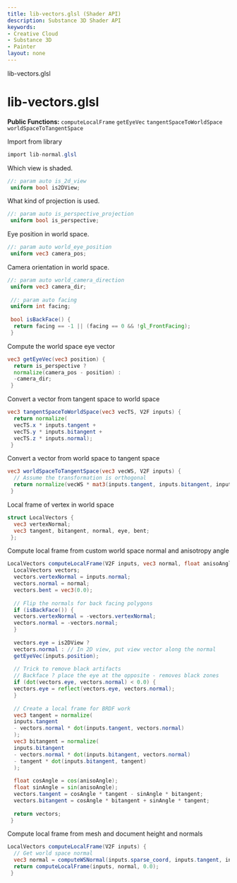 ```yaml
---
title: lib-vectors.glsl (Shader API)
description: Substance 3D Shader API
keywords:
- Creative Cloud
- Substance 3D
- Painter
layout: none
---
```





lib-vectors.glsl








[ ](#section-0)












[ ](#section-1)

lib-vectors.glsl
================


**Public Functions:**
`computeLocalFrame`
`getEyeVec`
`tangentSpaceToWorldSpace`
`worldSpaceToTangentSpace`


Import from library





```glsl
import lib-normal.glsl
```







[ ](#section-2)

Which view is shaded.





```glsl
//: param auto is_2d_view
 uniform bool is2DView;
```







[ ](#section-3)

What kind of projection is used.





```glsl
//: param auto is_perspective_projection
 uniform bool is_perspective;
```







[ ](#section-4)

Eye position in world space.





```glsl
//: param auto world_eye_position
 uniform vec3 camera_pos;
```







[ ](#section-5)

Camera orientation in world space.





```glsl
//: param auto world_camera_direction
 uniform vec3 camera_dir;
 
 //: param auto facing
 uniform int facing;
 
 bool isBackFace() {
  return facing == -1 || (facing == 0 && !gl_FrontFacing);
 }
```







[ ](#section-6)

Compute the world space eye vector





```glsl
vec3 getEyeVec(vec3 position) {
  return is_perspective ?
  normalize(camera_pos - position) :
  -camera_dir;
 }
```







[ ](#section-7)

Convert a vector from tangent space to world space





```glsl
vec3 tangentSpaceToWorldSpace(vec3 vecTS, V2F inputs) {
  return normalize(
  vecTS.x * inputs.tangent +
  vecTS.y * inputs.bitangent +
  vecTS.z * inputs.normal);
 }
```







[ ](#section-8)

Convert a vector from world space to tangent space





```glsl
vec3 worldSpaceToTangentSpace(vec3 vecWS, V2F inputs) {
  // Assume the transformation is orthogonal
  return normalize(vecWS * mat3(inputs.tangent, inputs.bitangent, inputs.normal));
 }
```







[ ](#section-9)

Local frame of vertex in world space





```glsl
struct LocalVectors {
  vec3 vertexNormal;
  vec3 tangent, bitangent, normal, eye, bent;
 };
```







[ ](#section-10)

Compute local frame from custom world space normal and anisotropy angle





```glsl
LocalVectors computeLocalFrame(V2F inputs, vec3 normal, float anisoAngle) {
  LocalVectors vectors;
  vectors.vertexNormal = inputs.normal;
  vectors.normal = normal;
  vectors.bent = vec3(0.0);
 
  // Flip the normals for back facing polygons
  if (isBackFace()) {
  vectors.vertexNormal = -vectors.vertexNormal;
  vectors.normal = -vectors.normal;
  }
 
  vectors.eye = is2DView ?
  vectors.normal : // In 2D view, put view vector along the normal
  getEyeVec(inputs.position);
 
  // Trick to remove black artifacts
  // Backface ? place the eye at the opposite - removes black zones
  if (dot(vectors.eye, vectors.normal) < 0.0) {
  vectors.eye = reflect(vectors.eye, vectors.normal);
  }
 
  // Create a local frame for BRDF work
  vec3 tangent = normalize(
  inputs.tangent
  - vectors.normal * dot(inputs.tangent, vectors.normal)
  );
  vec3 bitangent = normalize(
  inputs.bitangent
  - vectors.normal * dot(inputs.bitangent, vectors.normal)
  - tangent * dot(inputs.bitangent, tangent)
  );
 
  float cosAngle = cos(anisoAngle);
  float sinAngle = sin(anisoAngle);
  vectors.tangent = cosAngle * tangent - sinAngle * bitangent;
  vectors.bitangent = cosAngle * bitangent + sinAngle * tangent;
 
  return vectors;
 }
```







[ ](#section-11)

Compute local frame from mesh and document height and normals





```glsl
LocalVectors computeLocalFrame(V2F inputs) {
  // Get world space normal
  vec3 normal = computeWSNormal(inputs.sparse_coord, inputs.tangent, inputs.bitangent, inputs.normal);
  return computeLocalFrame(inputs, normal, 0.0);
 }
 
 
```






